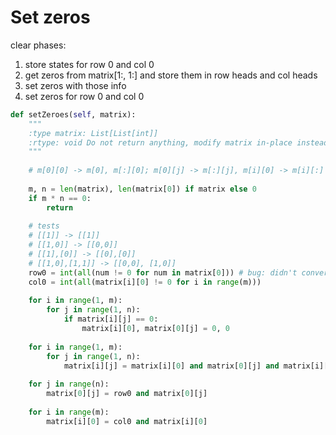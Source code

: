 # Set zeros

clear phases:

1. store states for row 0 and col 0
2. get zeros from matrix\[1:, 1:\] and store them in row heads and col heads
3. set zeros with those info
4. set zeros for row 0 and col 0

```python
def setZeroes(self, matrix):
    """
    :type matrix: List[List[int]]
    :rtype: void Do not return anything, modify matrix in-place instead.
    """
    
    # m[0][0] -> m[0], m[:][0]; m[0][j] -> m[:][j], m[i][0] -> m[i][:]
    
    m, n = len(matrix), len(matrix[0]) if matrix else 0
    if m * n == 0:
        return
    
    # tests
    # [[1]] -> [[1]]
    # [[1,0]] -> [[0,0]]
    # [[1],[0]] -> [[0],[0]]
    # [[1,0],[1,1]] -> [[0,0], [1,0]]
    row0 = int(all(num != 0 for num in matrix[0])) # bug: didn't convert type
    col0 = int(all(matrix[i][0] != 0 for i in range(m)))
    
    for i in range(1, m):
        for j in range(1, n):
            if matrix[i][j] == 0:
                matrix[i][0], matrix[0][j] = 0, 0
                
    for i in range(1, m):
        for j in range(1, n):
            matrix[i][j] = matrix[i][0] and matrix[0][j] and matrix[i][j]
    
    for j in range(n):
        matrix[0][j] = row0 and matrix[0][j]
        
    for i in range(m):
        matrix[i][0] = col0 and matrix[i][0]

```

